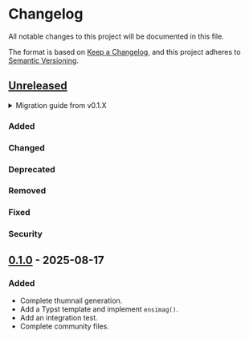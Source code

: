 # Changelog

All notable changes to this project will be documented in this file.

The format is based on [Keep a Changelog](https://keepachangelog.com/en/1.1.0/),
and this project adheres to [Semantic Versioning](https://semver.org/spec/v2.0.0.html).

## [Unreleased]

<details>
<summary>Migration guide from v0.1.X</summary>

<!-- Write migration guide here -->

</details>

### Added

### Changed

### Deprecated

### Removed

### Fixed

### Security

## [0.1.0] - 2025-08-17

### Added

- Complete thumnail generation.
- Add a Typst template and implement `ensimag()`.
- Add an integration test.
- Complete community files.

<!--
Below are the target URLs for each version
You can link version numbers (in level-2 headings)
to the corresponding tag on GitHub, or the diff
in comparison to the previous release
-->

[Unreleased]: https://github.com/beatussum/typst-ensimag-internship-report-template/compare/v0.1.0...HEAD
[0.1.0]: https://github.com/beatussum/typst-ensimag-internship-report-template/releases/tag/v0.1.0
